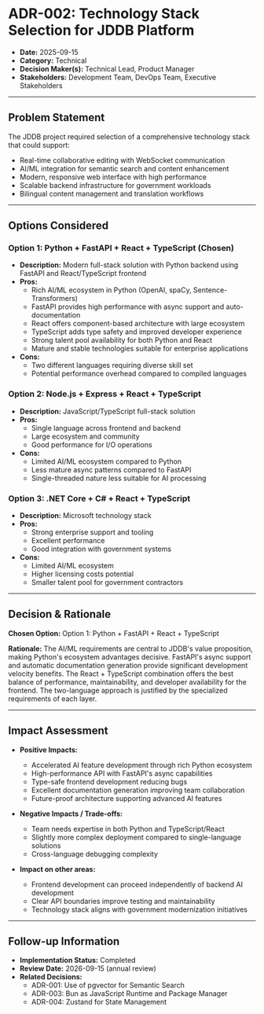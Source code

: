 # ADR-002: Technology Stack Selection for JDDB Platform

- **Date:** 2025-09-15
- **Category:** Technical
- **Decision Maker(s):** Technical Lead, Product Manager
- **Stakeholders:** Development Team, DevOps Team, Executive Stakeholders

---

## Problem Statement

The JDDB project required selection of a comprehensive technology stack that could support:
- Real-time collaborative editing with WebSocket communication
- AI/ML integration for semantic search and content enhancement
- Modern, responsive web interface with high performance
- Scalable backend infrastructure for government workloads
- Bilingual content management and translation workflows

---

## Options Considered

### Option 1: Python + FastAPI + React + TypeScript (Chosen)

- **Description:** Modern full-stack solution with Python backend using FastAPI and React/TypeScript frontend
- **Pros:**
    - Rich AI/ML ecosystem in Python (OpenAI, spaCy, Sentence-Transformers)
    - FastAPI provides high performance with async support and auto-documentation
    - React offers component-based architecture with large ecosystem
    - TypeScript adds type safety and improved developer experience
    - Strong talent pool availability for both Python and React
    - Mature and stable technologies suitable for enterprise applications
- **Cons:**
    - Two different languages requiring diverse skill set
    - Potential performance overhead compared to compiled languages

### Option 2: Node.js + Express + React + TypeScript

- **Description:** JavaScript/TypeScript full-stack solution
- **Pros:**
    - Single language across frontend and backend
    - Large ecosystem and community
    - Good performance for I/O operations
- **Cons:**
    - Limited AI/ML ecosystem compared to Python
    - Less mature async patterns compared to FastAPI
    - Single-threaded nature less suitable for AI processing

### Option 3: .NET Core + C# + React + TypeScript

- **Description:** Microsoft technology stack
- **Pros:**
    - Strong enterprise support and tooling
    - Excellent performance
    - Good integration with government systems
- **Cons:**
    - Limited AI/ML ecosystem
    - Higher licensing costs potential
    - Smaller talent pool for government contractors

---

## Decision & Rationale

**Chosen Option:** Option 1: Python + FastAPI + React + TypeScript

**Rationale:**
The AI/ML requirements are central to JDDB's value proposition, making Python's ecosystem advantages decisive. FastAPI's async support and automatic documentation generation provide significant development velocity benefits. The React + TypeScript combination offers the best balance of performance, maintainability, and developer availability for the frontend. The two-language approach is justified by the specialized requirements of each layer.

---

## Impact Assessment

- **Positive Impacts:**
    - Accelerated AI feature development through rich Python ecosystem
    - High-performance API with FastAPI's async capabilities
    - Type-safe frontend development reducing bugs
    - Excellent documentation generation improving team collaboration
    - Future-proof architecture supporting advanced AI features

- **Negative Impacts / Trade-offs:**
    - Team needs expertise in both Python and TypeScript/React
    - Slightly more complex deployment compared to single-language solutions
    - Cross-language debugging complexity

- **Impact on other areas:**
    - Frontend development can proceed independently of backend AI development
    - Clear API boundaries improve testing and maintainability
    - Technology stack aligns with government modernization initiatives

---

## Follow-up Information

- **Implementation Status:** Completed
- **Review Date:** 2026-09-15 (annual review)
- **Related Decisions:**
    - ADR-001: Use of pgvector for Semantic Search
    - ADR-003: Bun as JavaScript Runtime and Package Manager
    - ADR-004: Zustand for State Management